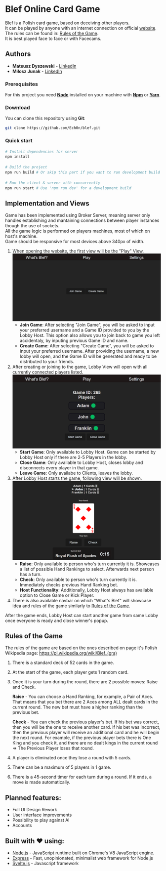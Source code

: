 # Blef Online Card Game

Blef is a Polish card game, based on deceiving other players.
<br>
It can be played by anyone with an internet connection on official [website](http://www.blefgame.com).
<br>
The rules can be found in: [Rules of the Game](#rules-of-the-game).
<br>
It is best played face to face or with Facecams.

## Authors

-   **Mateusz Dyszewski** - [LinkedIn](https://www.linkedin.com/in/mateusz-dyszewski-56a40726a/)
-   **Miłosz Junak** - [LinkedIn](https://www.linkedin.com/in/miloszjunak/)

### Prerequisites

For this project you need [**Node**](https://nodejs.org/en/) installed on your machine with [**Npm**](https://www.npmjs.com/) or [**Yarn**](https://yarnpkg.com).

### Download

You can clone this repository using **Git**:

```bash
git clone https://github.com/Ech0n/blef.git
```

### Quick start

```bash
# Install dependencies for server
npm install

# Build the project
npm run build # Or skip this part if you want to run development build

# Run the client & server with concurrently
npm run start # Use 'npm run dev' for a development build
```

## Implementation and Views

Game has been implemented using Broker Server, meaning server only handles establishing and mantaining connections between player instances though the use of sockets.
<br> All the game logic is performed on players machines, most of which on host's machine.
<br> Game should be responsive for most devices above 340px of width.

1. When opening the website, the first view will be the "Play" View.
   ![Play View](/docs/play_small.png/)
    - **Join Game**: After selecting "Join Game", you will be asked to input your preferred username and a Game ID provided to you by the Lobby Host. This option also allows you to join back to game you left accidentaly, by inputing previous Game ID and name.
    - **Create Game**: After selecting "Create Game", you will be asked to input your preferred username. After providing the username, a new lobby will open, and the Game ID will be generated and ready to be distributed to your friends.
2. After creating or joining to the game, Lobby View will open with all currently connected players listed.
   ![Lobby View](/docs/lobby_small.png)
    - **Start Game**: Only available to Lobby Host. Game can be started by Lobby Host only if there are 2-5 Players in the lobby.
    - **Close Game**: Only available to Lobby Host, closes lobby and disconnects every player in that game.
    - **Leave Game**: Only availabe to Clients, leaves the lobby.
3. After Lobby Host starts the game, following view will be shown.
   ![Game View](/docs/game.png)
    - **Raise**: Only available to person who's turn currently it is. Showcases a list of possible Hand Rankings to select. Afterwards next person has a turn.
    - **Check**: Only available to person who's turn currently it is. Immediately checks previous Hand Ranking bet.
    - **Host Functionality**: Additionally, Lobby Host always has available option to Close Game or Kick Player.
4. There is also available navbar on which "What's Blef" will showcase idea and rules of the game similarly to [Rules of the Game](#rules-of-the-game).

After the game ends, Lobby Host can start another game from same Lobby once everyone is ready and close winner's popup.

## Rules of the Game

The rules of the game are based on the ones described on page it's Polish Wikipedia page: https://pl.wikipedia.org/wiki/Blef_(gra)

1. There is a standard deck of 52 cards in the game.

2. At the start of the game, each player gets 1 random card.

3. Once it is your turn during the round, there are 2 possible moves: Raise and Check.

    **Raise** - You can choose a Hand Ranking, for example, a Pair of Aces. That means that you bet there are 2 Aces among ALL dealt cards in the current round. The new bet must have a higher ranking than the previous bet.

    **Check** - You can check the previous player's bet. If his bet was correct, then you will be the one to receive another card. If his bet was incorrect, then the previous player will receive an additional card and he will begin the next round. For example, if the previous player bets there is One King and you check it, and there are no dealt kings in the current round => The Previous Player loses that round.

4. A player is eliminated once they lose a round with 5 cards.

5. There can be a maximum of 5 players in 1 game.

6. There is a 45-second timer for each turn during a round. If it ends, a move is made automatically.

## Planned features:

-   Full UI Design Rework
-   User interface improvements
-   Possibility to play against AI
-   Accounts

## Built with ❤️ using:

-   [Node.js](https://nodejs.org/en/) - JavaScript runtime built on Chrome's V8 JavaScript engine.
-   [Express](https://expressjs.com/) - Fast, unopinionated, minimalist web framework for Node.js
-   [Svelte.js](https://svelte.dev/) - Javascript framework
